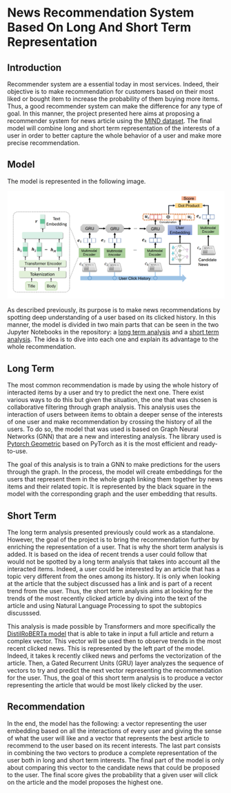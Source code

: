 # News Recommendation System Based On Long And Short Term Representation

## Introduction

Recommender system are a essential today in most services. Indeed, their objective is to make recommendation for customers based on their most liked or bought item to increase the probability of them buying more items. Thus, a good recommender system can make the difference for any type of goal. In this manner, the project presented here aims at proposing a recommender system for news article using the [MIND dataset](https://msnews.github.io/). The final model will combine long and short term representation of the interests of a user in order to better capture the whole behavior of a user and make more precise recommendation.

## Model

The model is represented in the following image.

![model](model.png)

As described previously, its purpose is to make news recommendations by spotting deep understanding of a user based on its clicked history. In this manner, the model is divided in two main parts that can be seen in the two Jupyter Notebooks in the repository: a [long term analysis](pyg-long-term-interests.ipynb) and a [short term analysis](tf-short-term-interests.ipynb). The idea is to dive into each one and explain its advantage to the whole recommendation.

## Long Term

The most common recommendation is made by using the whole history of interacted items by a user and try to predict the next one. There exist various ways to do this but given the situation, the one that was chosen is collaborative filtering through graph analysis. This analysis uses the interaction of users between items to obtain a deeper sense of the interests of one user and make recommendation by crossing the history of all the users. To do so, the model that was used is based on Graph Neural Networks (GNN) that are a new and interesting analysis. The library used is [Pytorch Geometric](https://www.pyg.org/) based on PyTorch as it is the most efficient and ready-to-use.

The goal of this analysis is to train a GNN to make predictions for the users through the graph. In the process, the model will create embeddings for the users that represent them in the whole graph linking them together by news items and their related topic. It is represented by the black square in the model with the corresponding graph and the user embedding that results.

## Short Term

The long term analysis presented previously could work as a standalone. However, the goal of the project is to bring the recommendation further by enriching the representation of a user. That is why the short term analysis is added. It is based on the idea of recent trends a user could follow that would not be spotted by a long term analysis that takes into account all the interacted items. Indeed, a user could be interested by an article that has a topic very different from the ones among its history. It is only when looking at the article that the subject discussed has a link and is part of a recent trend from the user. Thus, the short term analysis aims at looking for the trends of the most recently clicked article by diving into the text of the article and using Natural Language Processing to spot the subtopics discusssed.

This analysis is made possible by Transformers and more specifically the [DistilRoBERTa model](https://huggingface.co/distilroberta-base) that is able to take in input a full article and return a complex vector. This vector will be used then to observe trends in the most recent clicked news. This is represented by the left part of the model. Indeed, it takes k recently cliked news and perfoms the vectorization of the article. Then, a Gated Recurrent Units (GRU) layer analyzes the sequence of vectors to try and predict the next vector representing the recommendation for the user. Thus, the goal of this short term analysis is to produce a vector representing the article that would be most likely clicked by the user.

## Recommendation

In the end, the model has the following: a vector representing the user embedding based on all the interactions of every user and giving the sense of what the user will like and a vector that represents the best article to recommend to the user based on its recent interests. The last part consists in combining the two vectors to produce a complete representation of the user both in long and short term interests. The final part of the model is only about comparing this vector to the candidate news that could be proposed to the user. The final score gives the probability that a given user will click on the article and the model proposes the highest one.
